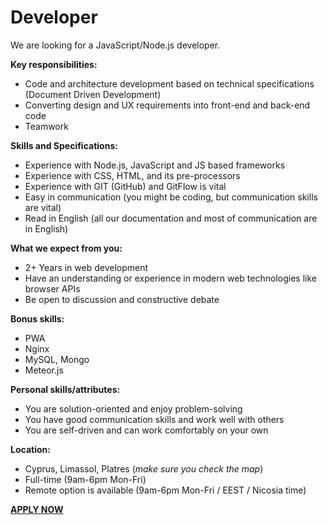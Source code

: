 # Developer

We are looking for a JavaScript/Node.js developer.

__Key responsibilities:__

- Code and architecture development based on technical specifications (Document Driven Development)
- Converting design and UX requirements into front-end and back-end code
- Teamwork

__Skills and Specifications:__

- Experience with Node.js, JavaScript and JS based frameworks
- Experience with CSS, HTML, and its pre-processors
- Experience with GIT (GitHub) and GitFlow is vital
- Easy in communication (you might be coding, but communication skills are vital)
- Read in English (all our documentation and most of communication are in English)

__What we expect from you:__

- 2+ Years in web development
- Have an understanding or experience in modern web technologies like browser APIs
- Be open to discussion and constructive debate

__Bonus skills:__

- PWA
- Nginx
- MySQL, Mongo
- Meteor.js

__Personal skills/attributes:__

- You are solution-oriented and enjoy problem-solving
- You have good communication skills and work well with others
- You are self-driven and can work comfortably on your own

__Location:__

- Cyprus, Limassol, Platres (*make sure you check the map*)
- Full-time (9am-6pm Mon-Fri)
- Remote option is available (9am-6pm Mon-Fri / EEST / Nicosia time)

__[APPLY NOW](https://forms.gle/aRYa3GvdecoCaiyZ9)__

